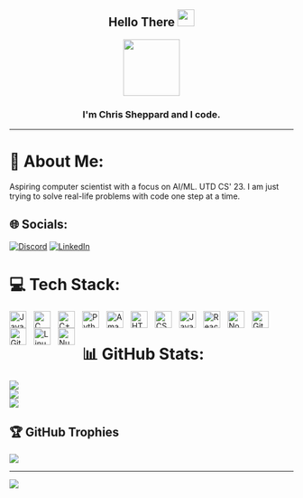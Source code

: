 <p align='center'>
</p>
<h2 align="center">Hello There
        <img src="https://media.giphy.com/media/7RUNuow9v0bUxrwgSw/giphy.gif" width="30px"/></h2>
<p>

<div id="header" align="center">
  <img src="https://media.giphy.com/media/v1.Y2lkPTc5MGI3NjExMTYxMmE2OGQxZDFkNjkxNzFlY2JlZjc3NWNlNjJiN2Y4MDRkOWVmMiZjdD1z/vLlpbDafjgHystuJ0a/giphy.gif" width="100"/>
    
<h3 align="center">I'm Chris Sheppard and I code.</h3>

</div>

---



# 💫 About Me:
Aspiring computer scientist with a focus on AI/ML. UTD CS' 23.
I am just trying to solve real-life problems with code one step at a time.


## 🌐 Socials:
[![Discord](https://img.shields.io/badge/Discord-%237289DA.svg?logo=discord&logoColor=white)](discordapp.com/users/295228430969077761) 
[![LinkedIn](https://img.shields.io/badge/LinkedIn-%230077B5.svg?logo=linkedin&logoColor=white)](https://linkedin.com/in/500plus) 

# 💻 Tech Stack:

<img align="left" alt="Java" width="30px" style="padding-right:10px;" src="https://cdn.jsdelivr.net/gh/devicons/devicon/icons/java/java-original-wordmark.svg" />
<img align="left" alt="C" width="30px" style="padding-right:10px;" src="https://cdn.jsdelivr.net/gh/devicons/devicon/icons/c/c-original.svg" />          
<img align="left" alt="C++" width="30px" style="padding-right:10px;" src="https://cdn.jsdelivr.net/gh/devicons/devicon/icons/cplusplus/cplusplus-line.svg" />
<img align="left" alt="Python" width="30px" style="padding-right:10px;" src="https://cdn.jsdelivr.net/gh/devicons/devicon/icons/python/python-original-wordmark.svg" />
<img align="left" alt="AmazonWebServices" width="30px" style="padding-right:10px;" src="https://cdn.jsdelivr.net/gh/devicons/devicon/icons/amazonwebservices/amazonwebservices-plain-wordmark.svg" />



<img align="left" alt="HTML" width="30px" style="padding-right:10px;" src="https://cdn.jsdelivr.net/gh/devicons/devicon/icons/html5/html5-plain.svg" />
<img align="left" alt="CSS" width="30px" style="padding-right:10px;" src="https://cdn.jsdelivr.net/gh/devicons/devicon/icons/css3/css3-plain.svg" />
<img align="left" alt="JavaScript" width="30px" style="padding-right:10px;" src="https://cdn.jsdelivr.net/gh/devicons/devicon/icons/javascript/javascript-plain.svg" />
<img align="left" alt="React" width="30px" style="padding-right:10px;" src="https://cdn.jsdelivr.net/gh/devicons/devicon/icons/react/react-original.svg" />
<img align="left" alt="NodeJS" width="30px" style="padding-right:10px;" src="https://cdn.jsdelivr.net/gh/devicons/devicon/icons/nodejs/nodejs-original.svg" />






<img align="left" alt="Git" width="30px" style="padding-right:10px;" src="https://cdn.jsdelivr.net/gh/devicons/devicon/icons/git/git-original.svg" />
<img align="left" alt="GitHub" width="30px" style="padding-right:10px;" src="https://cdn.jsdelivr.net/gh/devicons/devicon/icons/github/github-original.svg" />
<img align="left" alt="Linux" width="30px" style="padding-right:10px;" src="https://cdn.jsdelivr.net/gh/devicons/devicon/icons/linux/linux-original.svg" />

<img align="left" alt="Numpy" width="30px" style="padding-right:10px;" src="https://cdn.jsdelivr.net/gh/devicons/devicon/icons/numpy/numpy-original.svg" />
<br />



# 📊 GitHub Stats:
![](https://github-readme-stats-kappa-six-36.vercel.app/api?username=CSheppardCodes&theme=dark&hide_border=false&include_all_commits=true&count_private=false)<br/>
![](https://github-readme-streak-stats.herokuapp.com/?user=CSheppardCodes&theme=dark&hide_border=false)<br/>
![](https://github-readme-stats-kappa-six-36.vercel.app/api/top-langs/?username=CSheppardCodes&theme=dark&hide_border=false&include_all_commits=true&count_private=false&layout=compact)

## 🏆 GitHub Trophies
![](https://github-profile-trophy.vercel.app/?username=CSheppardCodes&theme=dark&no-frame=false&no-bg=true&margin-w=4)

---
[![](https://visitcount.itsvg.in/api?id=CSheppardCodes&icon=6&color=0)](https://visitcount.itsvg.in)

<!-- Proudly created with GPRM ( https://gprm.itsvg.in ) -->

